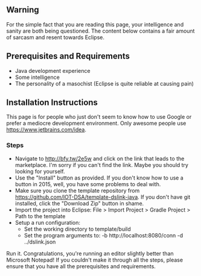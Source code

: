 ## Warning

For the simple fact that you are reading this page, your intelligence and sanity are both being questioned. The content below contains a fair amount of sarcasm and resent towards Eclipse.

## Prerequisites and Requirements

- Java development experience
- Some intelligence
- The personality of a masochist (Eclipse is quite reliable at causing pain)

## Installation Instructions
This page is for people who just don't seem to know how to use Google or prefer a mediocre development environment. Only awesome people use https://www.jetbrains.com/idea.

### Steps

- Navigate to http://bfy.tw/2e5w and click on the link that leads to the marketplace. I'm sorry if you can't find the link. Maybe you should try looking for yourself.
- Use the "Install" button as provided. If you don't know how to use a button in 2015, well, you have some problems to deal with.
- Make sure you clone the template repository from https://github.com/IOT-DSA/template-dslink-java. If you don't have git installed, click the "Download Zip" button in shame.
- Import the project into Eclipse: File > Import Project > Gradle Project > Path to the template
- Setup a run configuration:
  - Set the working directory to template/build
  - Set the program arguments to: -b http://localhost:8080/conn -d ../dslink.json

Run it. Congratulations, you're running an editor slightly better than Microsoft Notepad!
If you couldn't make it through all the steps, please ensure that you have all the prerequisites and requirements.